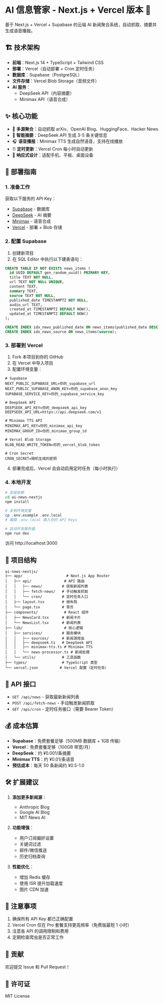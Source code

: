 # AI 信息管家 - Next.js + Vercel 版本 🚀

基于 Next.js + Vercel + Supabase 的云端 AI 新闻聚合系统，自动抓取、摘要并生成语音播报。

## 🏗️ 技术架构

- **前端**：Next.js 14 + TypeScript + Tailwind CSS
- **部署**：Vercel（自动部署 + Cron 定时任务）
- **数据库**：Supabase（PostgreSQL）
- **文件存储**：Vercel Blob Storage（音频文件）
- **AI 服务**：
  - DeepSeek API（内容摘要）
  - Minimax API（语音合成）

## ✨ 核心功能

- 📰 **多源聚合**：自动抓取 arXiv、OpenAI Blog、HuggingFace、Hacker News
- 🤖 **智能摘要**：DeepSeek API 生成 3-5 条关键信息
- 🎧 **语音播报**：Minimax TTS 生成自然语音，支持在线播放
- ⏰ **定时更新**：Vercel Cron 每小时自动更新
- 📱 **响应式设计**：适配手机、平板、桌面设备

## 🚀 部署指南

### 1. 准备工作

获取以下服务的 API Key：
- [Supabase](https://supabase.com/) - 数据库
- [DeepSeek](https://platform.deepseek.com/) - AI 摘要
- [Minimax](https://api.minimax.chat/) - 语音合成
- [Vercel](https://vercel.com/) - 部署 + Blob 存储

### 2. 配置 Supabase

1. 创建新项目
2. 在 SQL Editor 中执行以下建表语句：

```sql
CREATE TABLE IF NOT EXISTS news_items (
  id UUID DEFAULT gen_random_uuid() PRIMARY KEY,
  title TEXT NOT NULL,
  url TEXT NOT NULL UNIQUE,
  content TEXT,
  summary TEXT,
  source TEXT NOT NULL,
  published_date TIMESTAMPTZ NOT NULL,
  audio_url TEXT,
  created_at TIMESTAMPTZ DEFAULT NOW(),
  updated_at TIMESTAMPTZ DEFAULT NOW()
);

CREATE INDEX idx_news_published_date ON news_items(published_date DESC);
CREATE INDEX idx_news_source ON news_items(source);
```

### 3. 部署到 Vercel

1. Fork 本项目到你的 GitHub
2. 在 Vercel 中导入项目
3. 配置环境变量：

```env
# Supabase
NEXT_PUBLIC_SUPABASE_URL=你的_supabase_url
NEXT_PUBLIC_SUPABASE_ANON_KEY=你的_supabase_anon_key
SUPABASE_SERVICE_KEY=你的_supabase_service_key

# DeepSeek API
DEEPSEEK_API_KEY=你的_deepseek_api_key
DEEPSEEK_API_URL=https://api.deepseek.com/v1

# Minimax TTS API
MINIMAX_API_KEY=你的_minimax_api_key
MINIMAX_GROUP_ID=你的_minimax_group_id

# Vercel Blob Storage
BLOB_READ_WRITE_TOKEN=你的_vercel_blob_token

# Cron Secret
CRON_SECRET=随机生成的密钥
```

4. 部署完成后，Vercel 会自动启用定时任务（每小时执行）

### 4. 本地开发

```bash
# 安装依赖
cd ai-news-nextjs
npm install

# 复制环境变量
cp .env.example .env.local
# 编辑 .env.local 填入你的 API Keys

# 启动开发服务器
npm run dev
```

访问 http://localhost:3000

## 📂 项目结构

```
ai-news-nextjs/
├── app/                    # Next.js App Router
│   ├── api/               # API 路由
│   │   ├── news/         # 获取新闻列表
│   │   ├── fetch-news/   # 手动触发抓取
│   │   └── cron/         # 定时任务入口
│   ├── layout.tsx        # 根布局
│   └── page.tsx          # 首页
├── components/            # React 组件
│   ├── NewsCard.tsx      # 新闻卡片
│   └── NewsList.tsx      # 新闻列表
├── lib/                   # 核心逻辑
│   ├── services/         # 服务模块
│   │   ├── sources/      # 新闻源爬虫
│   │   ├── deepseek.ts   # DeepSeek API
│   │   ├── minimax-tts.ts # Minimax TTS
│   │   └── news-processor.ts # 新闻处理
│   └── utils/            # 工具函数
├── types/                # TypeScript 类型
└── vercel.json          # Vercel 配置（定时任务）
```

## 🔧 API 接口

- `GET /api/news` - 获取最新新闻列表
- `POST /api/fetch-news` - 手动触发新闻抓取
- `GET /api/cron` - 定时任务接口（需要 Bearer Token）

## 💰 成本估算

- **Supabase**：免费套餐足够（500MB 数据库 + 1GB 传输）
- **Vercel**：免费套餐足够（100GB 带宽/月）
- **DeepSeek**：约 ¥0.001/条摘要
- **Minimax TTS**：约 ¥0.01/条语音
- **预估成本**：每天 50 条新闻约 ¥0.5-1.0

## 🛠️ 扩展建议

1. **添加更多新闻源**：
   - Anthropic Blog
   - Google AI Blog
   - MIT News AI

2. **功能增强**：
   - 用户订阅偏好设置
   - 关键词过滤
   - 邮件/微信推送
   - 历史归档查询

3. **性能优化**：
   - 增加 Redis 缓存
   - 使用 ISR 提升加载速度
   - 图片 CDN 加速

## 📝 注意事项

1. 确保所有 API Key 都已正确配置
2. Vercel Cron 仅在 Pro 套餐支持更高频率（免费版最短 1 小时）
3. 注意各 API 的调用限制和费用
4. 定期检查爬虫是否正常工作

## 🤝 贡献

欢迎提交 Issue 和 Pull Request！

## 📄 许可证

MIT License